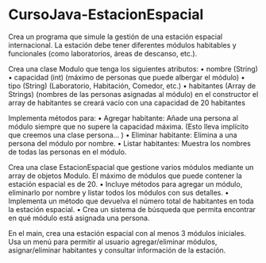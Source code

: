 # CursoJava-EstacionEspacial
Crea un programa que simule la gestión de una estación espacial internacional. La estación debe tener diferentes
módulos habitables y funcionales (como laboratorios, áreas de descanso, etc.).

Crea una clase Modulo que tenga los siguientes atributos:
• nombre (String)
• capacidad (int) (máximo de personas que puede albergar el módulo)
• tipo (String) (Laboratorio, Habitación, Comedor, etc.)
• habitantes (Array de Strings) (nombres de las personas asignadas al módulo) en el constructor el array de
habitantes se creará vacío con una capacidad de 20 habitantes

Implementa métodos para:
• Agregar habitante: Añade una persona al módulo siempre que no supere la capacidad máxima. (Esto lleva
implícito que creemos una clase persona... )
• Eliminar habitante: Elimina a una persona del módulo por nombre.
• Listar habitantes: Muestra los nombres de todas las personas en el módulo.

Crea una clase EstacionEspacial que gestione varios módulos mediante un array de objetos Modulo. El máximo de
módulos que puede contener la estación espacial es de 20.
• Incluye métodos para agregar un módulo, eliminarlo por nombre y listar todos los módulos con sus detalles.
• Implementa un método que devuelva el número total de habitantes en toda la estación espacial.
• Crea un sistema de búsqueda que permita encontrar en qué módulo está asignada una persona.

En el main, crea una estación espacial con al menos 3 módulos iniciales. Usa un menú para permitir al usuario
agregar/eliminar módulos, asignar/eliminar habitantes y consultar información de la estación.
